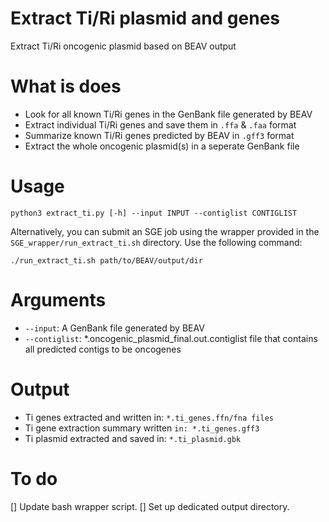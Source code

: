 # Extract Ti/Ri plasmid and genes
Extract Ti/Ri oncogenic plasmid based on BEAV output

# What is does
- Look for all known Ti/Ri genes in the GenBank file generated by BEAV
- Extract individual Ti/Ri genes and save them in `.ffa` & `.faa` format
- Summarize known Ti/Ri genes predicted by BEAV in  `.gff3` format
- Extract the whole oncogenic plasmid(s) in a seperate GenBank file 

# Usage
`python3 extract_ti.py [-h] --input INPUT --contiglist CONTIGLIST`

Alternatively, you can submit an SGE job using the wrapper provided in the `SGE_wrapper/run_extract_ti.sh` directory. Use the following command:

`./run_extract_ti.sh path/to/BEAV/output/dir`

# Arguments
- `--input`: A GenBank file generated by BEAV
- `--contiglist`: *.oncogenic_plasmid_final.out.contiglist file that contains all predicted contigs to be oncogenes

# Output
- Ti genes extracted and written in: `*.ti_genes.ffn/fna files`
- Ti gene extraction summary written `in: *.ti_genes.gff3`
- Ti plasmid extracted and saved in: `*.ti_plasmid.gbk`

# To do
[] Update bash wrapper script.
[] Set up dedicated output directory.
